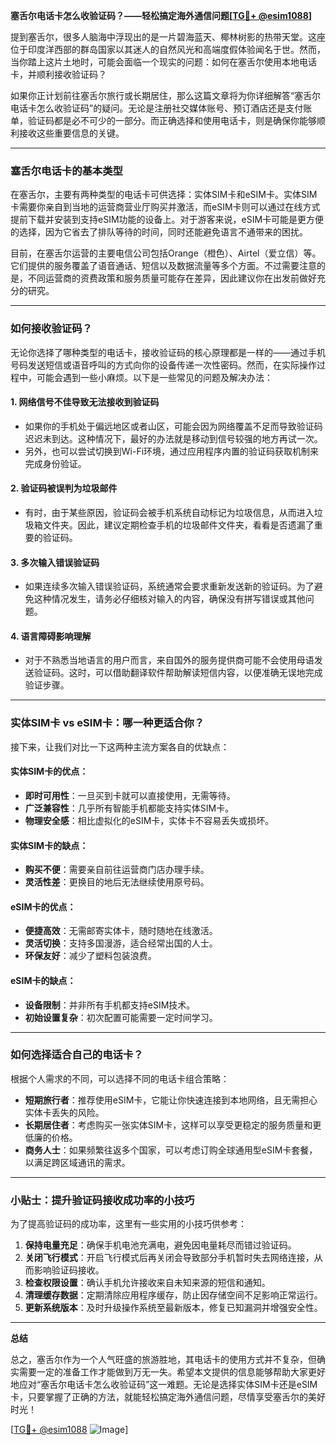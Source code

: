 **塞舌尔电话卡怎么收验证码？——轻松搞定海外通信问题[[TG💪+ @esim1088](https://t.me/s/esim1088)]**

提到塞舌尔，很多人脑海中浮现出的是一片碧海蓝天、椰林树影的热带天堂。这座位于印度洋西部的群岛国家以其迷人的自然风光和高端度假体验闻名于世。然而，当你踏上这片土地时，可能会面临一个现实的问题：如何在塞舌尔使用本地电话卡，并顺利接收验证码？

如果你正计划前往塞舌尔旅行或长期居住，那么这篇文章将为你详细解答“塞舌尔电话卡怎么收验证码”的疑问。无论是注册社交媒体账号、预订酒店还是支付账单，验证码都是必不可少的一部分。而正确选择和使用电话卡，则是确保你能够顺利接收这些重要信息的关键。

---

### 塞舌尔电话卡的基本类型

在塞舌尔，主要有两种类型的电话卡可供选择：实体SIM卡和eSIM卡。实体SIM卡需要你亲自到当地的运营商营业厅购买并激活，而eSIM卡则可以通过在线方式提前下载并安装到支持eSIM功能的设备上。对于游客来说，eSIM卡可能是更方便的选择，因为它省去了排队等待的时间，同时还能避免语言不通带来的困扰。

目前，在塞舌尔运营的主要电信公司包括Orange（橙色）、Airtel（爱立信）等。它们提供的服务覆盖了语音通话、短信以及数据流量等多个方面。不过需要注意的是，不同运营商的资费政策和服务质量可能存在差异，因此建议你在出发前做好充分的研究。

---

### 如何接收验证码？

无论你选择了哪种类型的电话卡，接收验证码的核心原理都是一样的——通过手机号码发送短信或语音呼叫的方式向你的设备传递一次性密码。然而，在实际操作过程中，可能会遇到一些小麻烦。以下是一些常见的问题及解决办法：

#### 1. **网络信号不佳导致无法接收到验证码**
   - 如果你的手机处于偏远地区或者山区，可能会因为网络覆盖不足而导致验证码迟迟未到达。这种情况下，最好的办法就是移动到信号较强的地方再试一次。
   - 另外，也可以尝试切换到Wi-Fi环境，通过应用程序内置的验证码获取机制来完成身份验证。

#### 2. **验证码被误判为垃圾邮件**
   - 有时，由于某些原因，验证码会被手机系统自动标记为垃圾信息，从而进入垃圾箱文件夹。因此，建议定期检查手机的垃圾邮件文件夹，看看是否遗漏了重要的验证码。

#### 3. **多次输入错误验证码**
   - 如果连续多次输入错误验证码，系统通常会要求重新发送新的验证码。为了避免这种情况发生，请务必仔细核对输入的内容，确保没有拼写错误或其他问题。

#### 4. **语言障碍影响理解**
   - 对于不熟悉当地语言的用户而言，来自国外的服务提供商可能不会使用母语发送验证码。这时，可以借助翻译软件帮助解读短信内容，以便准确无误地完成验证步骤。

---

### 实体SIM卡 vs eSIM卡：哪一种更适合你？

接下来，让我们对比一下这两种主流方案各自的优缺点：

#### 实体SIM卡的优点：
- **即时可用性**：一旦买到卡就可以直接使用，无需等待。
- **广泛兼容性**：几乎所有智能手机都能支持实体SIM卡。
- **物理安全感**：相比虚拟化的eSIM卡，实体卡不容易丢失或损坏。

#### 实体SIM卡的缺点：
- **购买不便**：需要亲自前往运营商门店办理手续。
- **灵活性差**：更换目的地后无法继续使用原号码。

#### eSIM卡的优点：
- **便捷高效**：无需邮寄实体卡，随时随地在线激活。
- **灵活切换**：支持多国漫游，适合经常出国的人士。
- **环保友好**：减少了塑料包装浪费。

#### eSIM卡的缺点：
- **设备限制**：并非所有手机都支持eSIM技术。
- **初始设置复杂**：初次配置可能需要一定时间学习。

---

### 如何选择适合自己的电话卡？

根据个人需求的不同，可以选择不同的电话卡组合策略：

- **短期旅行者**：推荐使用eSIM卡，它能让你快速连接到本地网络，且无需担心实体卡丢失的风险。
- **长期居住者**：考虑购买一张实体SIM卡，这样可以享受更稳定的服务质量和更低廉的价格。
- **商务人士**：如果频繁往返多个国家，可以考虑订购全球通用型eSIM卡套餐，以满足跨区域通讯的需求。

---

### 小贴士：提升验证码接收成功率的小技巧

为了提高验证码的成功率，这里有一些实用的小技巧供参考：

1. **保持电量充足**：确保手机电池充满电，避免因电量耗尽而错过验证码。
2. **关闭飞行模式**：开启飞行模式后再关闭会导致部分手机暂时失去网络连接，从而影响验证码接收。
3. **检查权限设置**：确认手机允许接收来自未知来源的短信和通知。
4. **清理缓存数据**：定期清除应用程序缓存，防止因存储空间不足影响正常运行。
5. **更新系统版本**：及时升级操作系统至最新版本，修复已知漏洞并增强安全性。

---

**总结**

总之，塞舌尔作为一个人气旺盛的旅游胜地，其电话卡的使用方式并不复杂，但确实需要一定的准备工作才能做到万无一失。希望本文提供的信息能够帮助大家更好地应对“塞舌尔电话卡怎么收验证码”这一难题。无论是选择实体SIM卡还是eSIM卡，只要掌握了正确的方法，就能轻松搞定海外通信问题，尽情享受塞舌尔的美好时光！

[[TG💪+ @esim1088](https://t.me/s/esim1088) ![Image](https://i.postimg.cc/4NQfJmqS/Snipaste-2025-05-13-00-14-12.png)]